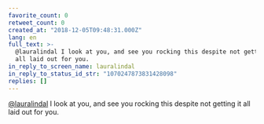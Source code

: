 ```yaml
---
favorite_count: 0
retweet_count: 0
created_at: "2018-12-05T09:48:31.000Z"
lang: en
full_text: >-
  @lauralindal I look at you, and see you rocking this despite not getting it
  all laid out for you.
in_reply_to_screen_name: lauralindal
in_reply_to_status_id_str: "1070247873831428098"
replies: []
---
```


[@lauralindal](https://twitter.com/lauralindal) I look at you, and see you
rocking this despite not getting it all laid out for you.
